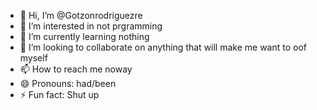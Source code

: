 - 👋 Hi, I’m @Gotzonrodriguezre
- 👀 I’m interested in not prgramming
- 🌱 I’m currently learning nothing
- 💞️ I’m looking to collaborate on anything that will make me want to oof myself
- 📫 How to reach me noway
- 😄 Pronouns: had/been
- ⚡ Fun fact: Shut up

<!---
Gotzonrodriguezre/Gotzonrodriguezre is a ✨ special ✨ repository because its `README.md` (this file) appears on your GitHub profile.
You can click the Preview link to take a look at your changes.
--->
